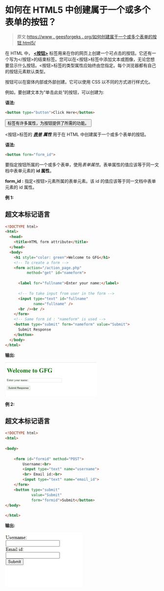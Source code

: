 # 如何在 HTML5 中创建属于一个或多个表单的按钮？

> 原文:[https://www . geesforgeks . org/如何创建属于一个或多个表单的按钮 html5/](https://www.geeksforgeeks.org/how-to-create-button-which-belongs-to-one-or-more-forms-in-html5/)

在 HTML 中， **[<按钮>](https://www.geeksforgeeks.org/html-button-tag/)** 标签用来在你的网页上创建一个可点击的按钮。它还有一个写为</按钮>的结束标签。您可以在<按钮>标签中添加文本或图像，无论您想要显示什么按钮。<按钮>标签的类型属性应始终由您指定。每个浏览器都有自己的按钮元素默认类型。

按钮可以在窗体内部或外部创建。它可以使用 CSS 以不同的方式进行样式化。

例如，要创建文本为“单击此处”的按钮，可以创建为:

**语法:**

```html
<button type="button">Click Here</button>
```

<button>标签有许多属性，为按钮提供了所需的功能。</button>

<按钮>标签的 *[**表单**](https://www.geeksforgeeks.org/html-button-form-attribute/)* ***属性*** 用于在 HTML 中创建属于一个或多个表单的按钮。

**语法:**

```html
<button form="form_id">
```

要指定按钮所属的一个或多个表单，使用*表单属性*。表单属性的值应该等于同一文档中表单元素的 **id 属性**。

**form_id :** 指定<按钮>元素所属的表单元素。该 id 的值应该等于同一文档中表单元素的 id 属性。

**例 1:**

## 超文本标记语言

```html
<!DOCTYPE html>
<html>
  <head>
    <title>HTML form attribute</title>
  </head>
  <body>
    <h1 style="color: green">Welcome to GFG</h1>
    <!-- To create a form -->
    <form action="/action_page.php" 
          method="get" id="nameform">

      <label for="fullname">Enter your name:</label>

      <!-- To take input from user in the form -->
      <input type="text" id="fullname" 
             name="fullname" />
      <br /><br />
    </form>
    <!-- Same form id : "nameform" is used -->
    <button type="submit" form="nameform" value="Submit">
      Submit Response
    </button>
  </body>
</html>
```

**输出:**

![](img/4f9e410a4308334160afc6fbfc3bb7ef.png)

**例 2:**

## 超文本标记语言

```html
<!DOCTYPE html>
<html>

<body>

    <form id="formid" method="POST">
        Username:<br>
        <input type="text" name="username">
        <br> Email id:<br>
        <input type="text" name="email_id">
    </form>
    <button type="submit" 
            value="Submit" 
            form="formid">Submit</button>
</body>

</html>
```

**输出:**

![](img/9a238a26727efba5b12f2da623bc3027.png)